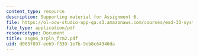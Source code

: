 ```yaml
---
content_type: resource
description: Supporting material for Assignment 6.
file: https://ol-ocw-studio-app-qa.s3.amazonaws.com/courses/esd-33-systems-engineering-summer-2004/d063f897eeb9f3391e7b9eb8c64340da_asgn6_arpln_frm2.pdf
file_type: application/pdf
resourcetype: Document
title: asgn6_arpln_frm2.pdf
uid: d063f897-eeb9-f339-1e7b-9eb8c64340da
---
```

